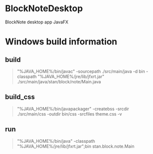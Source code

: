 # BlockNoteDesktop
BlockNote desktop app JavaFX

# Windows build information
## build
> "%JAVA_HOME%/bin/javac" -sourcepath ./src/main/java -d bin -classpath "%JAVA_HOME%/jre/lib/jfxrt.jar" ./src/main/java/stan/block/note/Main.java

## build_css
> "%JAVA_HOME%/bin/javapackager" -createbss -srcdir ./src/main/css -outdir bin/css -srcfiles theme.css -v

## run
> "%JAVA_HOME%/bin/java" -classpath "%JAVA_HOME%/jre/lib/jfxrt.jar";bin stan.block.note.Main